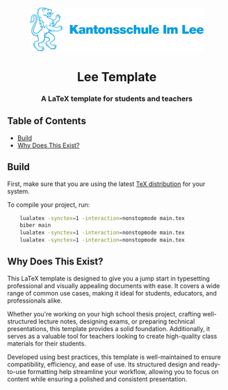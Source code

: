 <div id="lee-logo" align="center">
    <br />
    <img src="./icons/LeeLogo.svg" alt="Lee Logo" width="400"/>
    <h1>Lee Template</h1>
    <h3>A LaTeX template for students and teachers</h3>
</div>

## Table of Contents

- [Build](#compilation)
- [Why Does This Exist?](#why)

## <a id="compilation"></a>Build
First, make sure that you are using the latest [TeX distribution]([https://scoop.sh](https://www.latex-project.org/get/)) for your system.

To compile your project, run:
```bash
    lualatex -synctex=1 -interaction=nonstopmode main.tex
    biber main
    lualatex -synctex=1 -interaction=nonstopmode main.tex
    lualatex -synctex=1 -interaction=nonstopmode main.tex
```

## <a id="why"></a>Why Does This Exist?
This LaTeX template is designed to give you a jump start in typesetting professional and visually appealing documents with ease. It covers a wide range of common use cases, making it ideal for students, educators, and professionals alike.  

Whether you're working on your high school thesis project, crafting well-structured lecture notes, designing exams, or preparing technical presentations, this template provides a solid foundation. Additionally, it serves as a valuable tool for teachers looking to create high-quality class materials for their students.  

Developed using best practices, this template is well-maintained to ensure compatibility, efficiency, and ease of use. Its structured design and ready-to-use formatting help streamline your workflow, allowing you to focus on content while ensuring a polished and consistent presentation.
